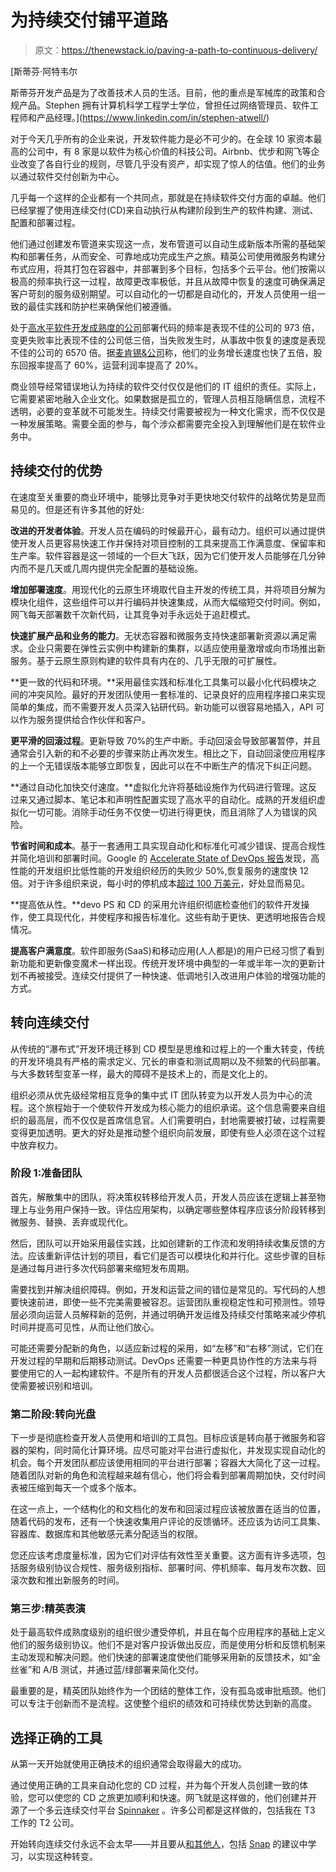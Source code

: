# 为持续交付铺平道路

> 原文：<https://thenewstack.io/paving-a-path-to-continuous-delivery/>

[](https://www.linkedin.com/in/stephen-atwell/)

 [斯蒂芬·阿特韦尔

斯蒂芬开发产品是为了改善技术人员的生活。目前，他的重点是军械库的政策和合规产品。Stephen 拥有计算机科学工程学士学位，曾担任过网络管理员、软件工程师和产品经理。](https://www.linkedin.com/in/stephen-atwell/) [](https://www.linkedin.com/in/stephen-atwell/)

对于今天几乎所有的企业来说，开发软件能力是必不可少的。在全球 10 家资本最高的公司中，有 8 家是以软件为核心价值的科技公司。Airbnb、优步和网飞等企业改变了各自行业的规则，尽管几乎没有资产，却实现了惊人的估值。他们的业务以通过软件交付创新为中心。

几乎每一个这样的企业都有一个共同点，那就是在持续软件交付方面的卓越。他们已经掌握了使用连续交付(CD)来自动执行从构建阶段到生产的软件构建、测试、配置和部署过程。

他们通过创建发布管道来实现这一点，发布管道可以自动生成新版本所需的基础架构和部署任务，从而安全、可靠地成功完成生产之旅。精英公司使用微服务构建分布式应用，将其打包在容器中，并部署到多个目标，包括多个云平台。他们按需以极高的频率执行这一过程，故障更改率极低，并且从故障中恢复的速度可确保满足客户苛刻的服务级别期望。可以自动化的一切都是自动化的，开发人员使用一组一致的最佳实践和防护栏来确保他们被遵循。

处于[高水平软件开发成熟度的公司](https://cloud.google.com/blog/products/devops-sre/announcing-dora-2021-accelerate-state-of-devops-report)部署代码的频率是表现不佳的公司的 973 倍，变更失败率比表现不佳的公司低三倍，当失败发生时，从事故中恢复的速度是表现不佳的公司的 6570 倍。据[麦肯锡&公司](https://www.mckinsey.com/industries/technology-media-and-telecommunications/our-insights/developer-velocity-how-software-excellence-fuels-business-performance)称，他们的业务增长速度也快了五倍，股东回报率提高了 60%，运营利润率提高了 20%。

商业领导经常错误地认为持续的软件交付仅仅是他们的 IT 组织的责任。实际上，它需要紧密地融入企业文化。如果数据是孤立的，管理人员相互隐瞒信息，流程不透明，必要的变革就不可能发生。持续交付需要被视为一种文化需求，而不仅仅是一种发展策略。需要全面的参与，每个涉众都需要完全投入到理解他们是在软件业务中。

## 持续交付的优势

在速度至关重要的商业环境中，能够比竞争对手更快地交付软件的战略优势是显而易见的。但是还有许多其他的好处:

**改进的开发者体验**。开发人员在编码的时候最开心，最有动力。组织可以通过提供使开发人员更容易快速工作并保持对项目控制的工具来提高工作满意度、保留率和生产率。软件容器是这一领域的一个巨大飞跃，因为它们使开发人员能够在几分钟内而不是几天或几周内提供完全配置的基础设施。

**增加部署速度**。用现代化的云原生环境取代自主开发的传统工具，并将项目分解为模块化组件，这些组件可以并行编码并快速集成，从而大幅缩短交付时间。例如，网飞每天部署数千次新代码，让其竞争对手永远处于追赶模式。

**快速扩展产品和业务的能力**。无状态容器和微服务支持快速部署新资源以满足需求。企业只需要在弹性云实例中构建新的集群，以适应使用量激增或向市场推出新服务。基于云原生原则构建的软件具有内在的、几乎无限的可扩展性。

**更一致的代码和环境。**采用最佳实践和标准化工具集可以最小化代码模块之间的冲突风险。最好的开发团队使用一套标准的、记录良好的应用程序接口来实现简单的集成，而不需要开发人员深入钻研代码。新功能可以很容易地插入，API 可以作为服务提供给合作伙伴和客户。

**更平滑的回滚过程**。更新导致 70%的生产中断。手动回滚会导致部署暂停，并且通常会引入新的和不必要的步骤来防止再次发生。相比之下，自动回滚使应用程序的上一个无错误版本能够立即恢复，因此可以在不中断生产的情况下纠正问题。

**通过自动化加快交付速度。**虚拟化允许将基础设施作为代码进行管理。这反过来又通过脚本、笔记本和声明性配置实现了高水平的自动化。成熟的开发组织虚拟化一切可能。消除手动任务不仅使一切进行得更快，而且消除了人为错误的风险。

**节省时间和成本**。基于一套通用工具实现自动化和标准化可减少错误、提高合规性并简化培训和部署时间。Google 的 [Accelerate State of DevOps 报告](https://services.google.com/fh/files/misc/whitepaper_roi_of_devops_transformation_2020_google_cloud.pdf)发现，高性能的开发组织比低性能的开发组织经历的失败少 50%,恢复服务的速度快 12 倍。对于许多组织来说，每小时的停机成本[超过 100 万美元](https://techchannel.com/IT-Strategy/09/2021/cost-enterprise-downtime)，好处显而易见。

**提高依从性。**devo PS 和 CD 的采用允许组织彻底检查他们的软件开发操作，使工具现代化，并使程序和报告标准化。这些有助于更快、更透明地报告合规情况。

**提高客户满意度**。软件即服务(SaaS)和移动应用(人人都是)的用户已经习惯了看到新功能和更新像变魔术一样出现。传统开发环境中典型的一年或半年一次的更新计划不再被接受。连续交付提供了一种快速、低调地引入改进用户体验的增强功能的方式。

## 转向连续交付

从传统的“瀑布式”开发环境迁移到 CD 模型是思维和过程上的一个重大转变，传统的开发环境具有严格的需求定义、冗长的审查和测试周期以及不频繁的代码部署。与大多数转型变革一样，最大的障碍不是技术上的，而是文化上的。

组织必须从优先级经常相互竞争的集中式 IT 团队转变为以开发人员为中心的流程。这个旅程始于一个使软件开发成为核心能力的组织承诺。这个信息需要来自组织的最高层，而不仅仅是首席信息官。人们需要明白，封地需要被打破，过程需要变得更加透明。更大的好处是推动整个组织向前发展，即使有些人必须在这个过程中放弃权力。

### 阶段 1:准备团队

首先，解散集中的团队，将决策权转移给开发人员，开发人员应该在逻辑上甚至物理上与业务用户保持一致。评估应用架构，以确定哪些整体程序应该分阶段转移到微服务、替换、丢弃或现代化。

然后，团队可以开始采用最佳实践，比如创建新的工作流和发明持续收集反馈的方法。应该重新评估计划的项目，看它们是否可以模块化和并行化。这些步骤的目标是通过每月进行多次代码部署来缩短发布周期。

需要找到并解决组织障碍。例如，开发和运营之间的错位是常见的。写代码的人想要快速前进，即使一些不完美需要被容忍。运营团队重视稳定性和可预测性。领导层必须向运营人员解释新的范例，并通过明确开发运维及持续交付策略来减少停机时间并提高可见性，从而让他们放心。

可能还需要分配新的角色，以适应新过程的采用，如“左移”和“右移”测试，它们在开发过程的早期和后期移动测试。DevOps 还需要一种更具协作性的方法来与将要使用它的人一起构建软件。不是所有的开发人员都很适合这个过程，所以客户大使需要被识别和培训。

### 第二阶段:转向光盘

下一步是彻底检查开发人员使用和培训的工具包。目标应该是转向基于微服务和容器的架构，同时简化计算环境。应尽可能对平台进行虚拟化，并发现实现自动化的机会。每个开发团队都应该使用相同的平台进行部署；容器大大简化了这一过程。随着团队对新的角色和流程越来越有信心，他们将会看到部署周期加快，交付时间表被压缩到每天一个或多个版本。

在这一点上，一个结构化的和文档化的发布和回滚过程应该被放置在适当的位置，随着代码的发布，还有一个快速收集用户评论的反馈循环。还应该为访问工具集、容器库、数据库和其他敏感元素分配适当的权限。

您还应该考虑度量标准，因为它们对评估有效性至关重要。这方面有许多选项，包括服务级别协议合规性、服务级别指标、部署时间、停机频率、每月发布次数、回滚次数和推出新服务的时间。

### 第三步:精英表演

处于最高软件成熟度级别的组织很少遭受停机，并且在每个应用程序的基础上定义他们的服务级别协议。他们不是对客户投诉做出反应，而是使用分析和反馈机制来主动发现和解决问题。他们快速的部署速度使他们能够采用新的反馈技术，如“金丝雀”和 A/B 测试，并通过蓝/绿部署来简化交付。

最重要的是，精英团队始终作为一个团结的整体工作，没有孤岛或审批瓶颈。他们可以专注于创新而不是流程。这使整个组织的绩效和可持续优势达到新的高度。

## 选择正确的工具

从第一天开始就使用正确技术的组织通常会取得最大的成功。

通过使用正确的工具来自动化您的 CD 过程，并为每个开发人员创建一致的体验，您可以使您的 CD 之旅更加顺利和快速。网飞就是这样做的，他们创建并开源了一个多云连续交付平台 [Spinnaker](https://spinnaker.io) 。许多公司都是这样做的，包括我在 T3 工作的 T2 公司。

开始转向连续交付永远不会太早——并且要从[和其他人](https://resources.armory.io/webinars/ci-cd-in-the-real-world-mp4)，包括 [Snap](https://resources.armory.io/webinars/snap-aws-armory-reliable-safe-deployments-mp4) 的建议中学习，以实现这种转变。

<svg xmlns:xlink="http://www.w3.org/1999/xlink" viewBox="0 0 68 31" version="1.1"><title>Group</title> <desc>Created with Sketch.</desc></svg>